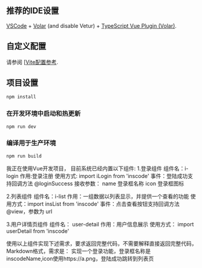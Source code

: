 ## 推荐的IDE设置

[VSCode](https://code.visualstudio.com/) + [Volar](https://marketplace.visualstudio.com/items?itemName=Vue.volar) (and disable Vetur) + [TypeScript Vue Plugin (Volar)](https://marketplace.visualstudio.com/items?itemName=Vue.vscode-typescript-vue-plugin).

## 自定义配置

请参阅 [[Vite配置参考](https://vitejs.dev/config/).

## 项目设置

```sh
npm install
```

### 在开发环境中启动和热更新

```sh
npm run dev
```

### 编译用于生产环境

```sh
npm run build
```

我正在使用Vue开发项目，
目前系统已经内置以下组件:
1.登录组件
组件名：i-login
作用:登录注册
使用方式: import iLogin from 'inscode'
事件：登陆成功支持回调方法 @loginSuccess
接收参数： 
name 登录框名称
icon 登录框图标

2.列表组件
组件名：i-list
作用：一组数据以列表显示，并提供一个查看的功能
使用方式：import insList from 'inscode'
事件：点击查看按钮支持回调方法 @view，参数为 url

3.用户详情页组件
组件名： user-detail
作用：用户信息展示
使用方式： import userDetail from 'inscode'

使用以上组件实现下述需求，要求返回完整代码，不需要解释直接返回完整代码，Markdown格式，需求是：
实现一个登录功能，登录框名称是inscodeName,icon使用https://a.png，登陆成功跳转到列表页